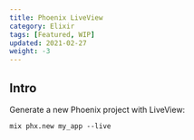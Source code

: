 ```yaml
---
title: Phoenix LiveView
category: Elixir
tags: [Featured, WIP]
updated: 2021-02-27
weight: -3
---
```


Intro
-------------------------------------

Generate a new Phoenix project with LiveView:

```shell
mix phx.new my_app --live
```
